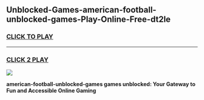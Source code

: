
## Unblocked-Games-american-football-unblocked-games-Play-Online-Free-dt2le
<h3>
<a href="https://premium76.site?title=american-football-unblocked-games&ref=26A">CLICK TO PLAY</a></h3>
<hr>

<h3>
<a href="https://premium76.site?title=american-football-unblocked-games&ref=26A">CLICK 2 PLAY</a>
  
</h3>

<a href="https://premium76.site?title=american-football-unblocked-games&ref=26A"><img src="https://clearcache.store/games.png"></a>


**american-football-unblocked-games games unblocked: Your Gateway to Fun and Accessible Online Gaming**
